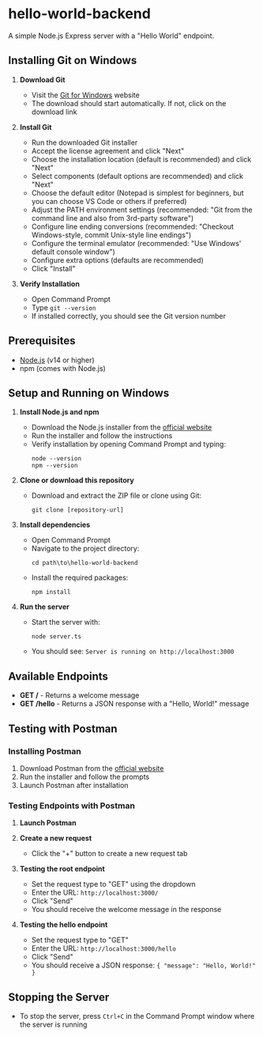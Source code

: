 # hello-world-backend

A simple Node.js Express server with a "Hello World" endpoint.

## Installing Git on Windows

1. **Download Git**
   - Visit the [Git for Windows](https://git-scm.com/download/win) website
   - The download should start automatically. If not, click on the download link

2. **Install Git**
   - Run the downloaded Git installer
   - Accept the license agreement and click "Next"
   - Choose the installation location (default is recommended) and click "Next"
   - Select components (default options are recommended) and click "Next"
   - Choose the default editor (Notepad is simplest for beginners, but you can choose VS Code or others if preferred)
   - Adjust the PATH environment settings (recommended: "Git from the command line and also from 3rd-party software")
   - Configure line ending conversions (recommended: "Checkout Windows-style, commit Unix-style line endings")
   - Configure the terminal emulator (recommended: "Use Windows' default console window")
   - Configure extra options (defaults are recommended)
   - Click "Install"

3. **Verify Installation**
   - Open Command Prompt
   - Type `git --version`
   - If installed correctly, you should see the Git version number

## Prerequisites

- [Node.js](https://nodejs.org/) (v14 or higher)
- npm (comes with Node.js)

## Setup and Running on Windows

1. **Install Node.js and npm**
   - Download the Node.js installer from the [official website](https://nodejs.org/)
   - Run the installer and follow the instructions
   - Verify installation by opening Command Prompt and typing:
     ```
     node --version
     npm --version
     ```

2. **Clone or download this repository**
   - Download and extract the ZIP file or clone using Git:
     ```
     git clone [repository-url]
     ```

3. **Install dependencies**
   - Open Command Prompt
   - Navigate to the project directory:
     ```
     cd path\to\hello-world-backend
     ```
   - Install the required packages:
     ```
     npm install
     ```

4. **Run the server**
   - Start the server with:
     ```
     node server.ts
     ```
   - You should see: `Server is running on http://localhost:3000`

## Available Endpoints

- **GET /** - Returns a welcome message
- **GET /hello** - Returns a JSON response with a "Hello, World!" message

## Testing with Postman

### Installing Postman

1. Download Postman from the [official website](https://www.postman.com/downloads/)
2. Run the installer and follow the prompts
3. Launch Postman after installation

### Testing Endpoints with Postman

1. **Launch Postman**

2. **Create a new request**
   - Click the "+" button to create a new request tab

3. **Testing the root endpoint**
   - Set the request type to "GET" using the dropdown
   - Enter the URL: `http://localhost:3000/`
   - Click "Send"
   - You should receive the welcome message in the response

4. **Testing the hello endpoint**
   - Set the request type to "GET"
   - Enter the URL: `http://localhost:3000/hello`
   - Click "Send"
   - You should receive a JSON response: `{ "message": "Hello, World!" }`

## Stopping the Server

- To stop the server, press `Ctrl+C` in the Command Prompt window where the server is running
